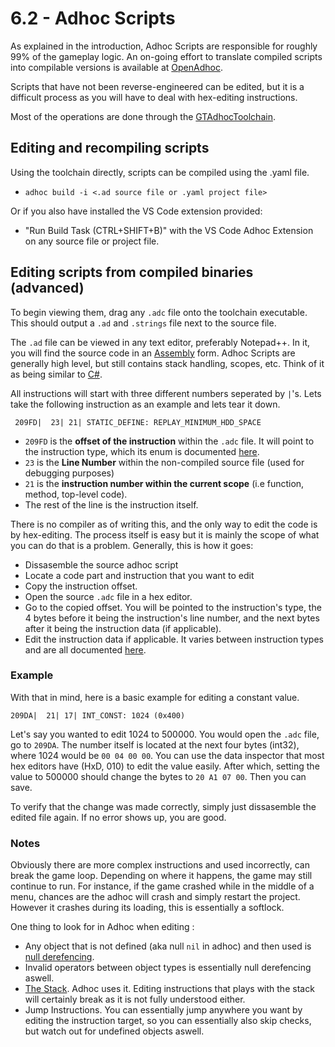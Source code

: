 # 6.2 - Adhoc Scripts

As explained in the introduction, Adhoc Scripts are responsible for roughly 99% of the gameplay logic. An on-going effort to translate compiled scripts into compilable versions is available at [OpenAdhoc](https://github.com/Nenkai/OpenAdhoc).

Scripts that have not been reverse-engineered can be edited, but it is a difficult process as you will have to deal with hex-editing instructions.

Most of the operations are done through the [GTAdhocToolchain](https://github.com/Nenkai/GTAdhocToolchain).

## Editing and recompiling scripts

Using the toolchain directly, scripts can be compiled using the .yaml file.
- `adhoc build -i <.ad source file or .yaml project file>`

Or if you also have installed the VS Code extension provided:
- "Run Build Task (CTRL+SHIFT+B)" with the VS Code Adhoc Extension on any source file or project file.

## Editing scripts from compiled binaries (advanced)
To begin viewing them, drag any `.adc` file onto the toolchain executable. This should output a `.ad` and `.strings` file next to the source file.

The `.ad` file can be viewed in any text editor, preferably Notepad++. In it, you will find the source code in an [Assembly](https://en.wikipedia.org/wiki/Assembly_language) form. Adhoc Scripts are generally high level, but still contains stack handling, scopes, etc. Think of it as being similar to [C#](https://en.wikipedia.org/wiki/C_Sharp_(programming_language)).

All instructions will start with three different numbers seperated by `|`'s. Lets take the following instruction as an example and lets tear it down.

     209FD|  23| 21| STATIC_DEFINE: REPLAY_MINIMUM_HDD_SPACE

* `209FD` is the **offset of the instruction** within the `.adc` file. It will point to the instruction type, which its enum is documented [here](https://github.com/Nenkai/GTAdhocTools/blob/27e40451d1ab2de8315b705e82f79c17c9cbb0b6/GTAdhocParser/AdhocCode.cs#L297).
* `23` is the **Line Number** within the non-compiled source file (used for debugging purposes)
* `21` is the **instruction number within the current scope** (i.e function, method, top-level code).
* The rest of the line is the instruction itself.

There is no compiler as of writing this, and the only way to edit the code is by hex-editing. The process itself is easy but it is mainly the scope of what you can do that is a problem. Generally, this is how it goes:
* Dissasemble the source adhoc script
* Locate a code part and instruction that you want to edit
* Copy the instruction offset.
* Open the source `.adc` file in a hex editor.
* Go to the copied offset. You will be pointed to the instruction's type, the 4 bytes before it being the instruction's line number, and the next bytes after it being the instruction data (if applicable).
* Edit the instruction data if applicable. It varies between instruction types and are all documented [here](https://github.com/Nenkai/GTAdhocTools/tree/master/GTAdhocParser/Instructions).

### Example
With that in mind, here is a basic example for editing a constant value.

    209DA|  21| 17| INT_CONST: 1024 (0x400)

Let's say you wanted to edit 1024 to 500000. You would open the `.adc` file, go to `209DA`. The number itself is located at the next four bytes (int32), where 1024 would be `00 04 00 00`. You can use the data inspector that most hex editors have (HxD, 010) to edit the value easily. After which, setting the value to 500000 should change the bytes to `20 A1 07 00`. Then you can save.

To verify that the change was made correctly, simply just dissasemble the edited file again. If no error shows up, you are good.

### Notes
Obviously there are more complex instructions and used incorrectly, can break the game loop. Depending on where it happens, the game may still continue to run. For instance, if the game crashed while in the middle of a menu, chances are the adhoc will crash and simply restart the project. However it crashes during its loading, this is essentially a softlock.

One thing to look for in Adhoc when editing :
* Any object that is not defined (aka null `nil` in adhoc) and then used is [null derefencing](https://en.wikipedia.org/wiki/Uninitialized_variable).
* Invalid operators between object types is essentially null derefencing aswell.
* [The Stack](https://en.wikipedia.org/wiki/Stack_machine). Adhoc uses it. Editing instructions that plays with the stack will certainly break as it is not fully understood either.
* Jump Instructions. You can essentially jump anywhere you want by editing the instruction target, so you can essentially also skip checks, but watch out for undefined objects aswell. 
